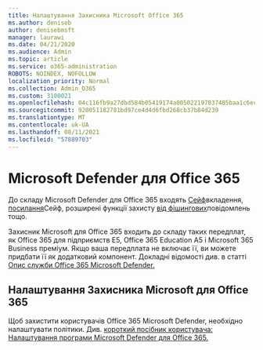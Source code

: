 ```yaml
---
title: Налаштування Захисника Microsoft Office 365
ms.author: deniseb
author: denisebmsft
manager: laurawi
ms.date: 04/21/2020
ms.audience: Admin
ms.topic: article
ms.service: o365-administration
ROBOTS: NOINDEX, NOFOLLOW
localization_priority: Normal
ms.collection: Admin_O365
ms.custom: 3100021
ms.openlocfilehash: 04c116fb9a27dbd584b05419174a005022197837485baa1c6ec320e5448039a5
ms.sourcegitcommit: 920051182781bd97ce4d4d6fbd268cb37b84d239
ms.translationtype: MT
ms.contentlocale: uk-UA
ms.lasthandoff: 08/11/2021
ms.locfileid: "57889703"
---
```

# <a name="microsoft-defender-for-office-365"></a>Microsoft Defender для Office 365

До складу Microsoft Defender для Office 365 входять [Сейф](https://docs.microsoft.com/microsoft-365/security/office-365-security/atp-safe-attachments)вкладення, [посилання](https://docs.microsoft.com/microsoft-365/security/office-365-security/atp-safe-links)Сейф, розширені функції захисту [від фішингових](https://docs.microsoft.com/microsoft-365/security/office-365-security/atp-anti-phishing)повідомлень тощо. 

Захисник Microsoft для Office 365 входить до складу таких передплат, як Office 365 для підприємств E5, Office 365 Education A5 і Microsoft 365 Business преміум. Якщо ваша передплата не включає її, ви можете придбати її як додатковий компонент. Докладні відомості див. в статті [Опис служби Office 365 Microsoft Defender.](https://docs.microsoft.com/office365/servicedescriptions/office-365-advanced-threat-protection-service-description)

## <a name="set-up-microsoft-defender-for-office-365"></a>Налаштування Захисника Microsoft для Office 365

Щоб захистити користувачів Office 365 Microsoft Defender, необхідно налаштувати політики. Див. [короткий посібник користувача: Налаштування програми Microsoft Defender для Office 365.](https://docs.microsoft.com/microsoft-365/security/office-365-security/office-365-atp)

